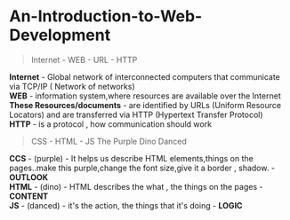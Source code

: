 # An-Introduction-to-Web-Development

>
> Internet - WEB - URL - HTTP
>

**Internet** - Global network of interconnected computers that communicate via TCP/IP ( Network of networks)  
**WEB** - information system,where resources are available over the Internet  
**These Resources/documents** - are identified by URLs (Uniform Resource Locators) and are transferred via HTTP (Hypertext Transfer Protocol)  
**HTTP** - is a protocol , how communication should work  

>
> CSS - HTML - JS
> The Purple Dino Danced

**CCS** - (purple) - It helps us describe HTML elements,things on the pages..make this purple,change the font size,give it a border , shadow. - **OUTLOOK**  
**HTML** - (dino) - HTML describes the what , the things on the pages - **CONTENT**  
**JS** - (danced) - it's the action, the things that it's doing - **LOGIC**  

